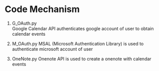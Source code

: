 # Code Mechanism
1. G_OAuth.py </br>
Google Calendar API authenticates google account of user to obtain calendar events 

2. M_OAuth.py 
MSAL (Microsoft Authentication Library) is used to authenticate microsoft account of user

3. OneNote.py
Onenote API is used to create a onenote with calendar events
